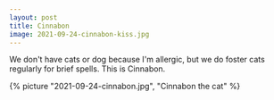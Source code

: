 ```yaml
---
layout: post
title: Cinnabon
image: 2021-09-24-cinnabon-kiss.jpg
---
```


We don't have cats or dog because I'm allergic, but we do foster cats regularly for brief spells. This is Cinnabon.

<!--more-->

{% picture "2021-09-24-cinnabon.jpg", "Cinnabon the cat" %}





